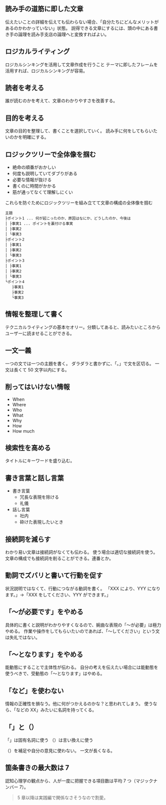 ## 読み手の道筋に即した文章

伝えたいことの詳細を伝えても伝わらない場合、「自分たちにどんなメリットがあるのかわかっていない」状態。
説得できる文章にするには、頭の中にある書き手の論理を読み手支店の論理へと変換すればよい。

## ロジカルライティング

ロジカルシンキングを活用して文章作成を行うこと
テーマに即したフレームを活用すれば、ロジカルシンキングが容易。

## 読者を考える

誰が読むのかを考えて、文章のわかりやすさを改善する。

## 目的を考える

文章の目的を整理して、書くことを選択していく。
読み手に何をしてもらいたいのかを明確にする。

## ロジックツリーで全体像を掴む

- 絶命の順番がおかしい
- 何度も説明していてダブりがある
- 必要な情報が抜ける
- 書くのに時間がかかる
- 筋が通ってなくて理解しにくい

これらを防ぐためにロジックツリーを組み立てて文章の構成の全体像を掴む

```
主題
├ポイント1 ... 何が起こったのか、原因はなにか、どうしたのか、今後は
│ ├事実1 ... ポイントを裏付ける事実
│ ├事実2
│ └事実3
├ポイント2
│ ├事実1
│ ├事実2
│ └事実3
├ポイント3
│ ├事実1
│ ├事実2
│ └事実3
└ポイント4
   ├事実1
   ├事実2
   └事実3
```

## 情報を整理して書く

テクニカルライティングの基本セオリー。分類してあると、読みたいところからユーザーに読ませることができる。

## 一文一義

一つの文では一つの主題を書く。
ダラダラと書かずに、「。」で文を区切る。
一文は長くて 50 文字以内にする。

## 削ってはいけない情報

- When
- Where
- Who
- What
- Why
- How
- How much

## 検索性を高める

タイトルにキーワードを盛り込む。

## 書き言葉と話し言葉

- 書き言葉
  - 冗長な表現を除ける
  - 礼儀
- 話し言葉
  - 社内
  - 砕けた表現したいとき

## 接続詞を減らす

わかり易い文章は接続詞がなくても伝わる。
使う場合は適切な接続詞を使う。
文章の構成でも接続詞を削ることができる。連番とか。

## 動詞でズバリと書いて行動を促す

状況説明ではなくて、行動につながる動詞を書く。
「XXX により、YYY になります。」→「XXX をしてください、YYY ができます。」

## 「〜が必要です」をやめる

具体的に書くと説明がわかりやすくなるので、婉曲な表現の「〜が必要」は極力やめる。
作業や操作をしてもらいたいのであれば、「〜してください」という文は失礼ではない。

## 「〜となります」をやめる

能動態にすることで主体性が伝わる。
自分の考えを伝えたい場合には能動態を使うべきで、受動態の「〜となります」はやめる。

## 「など」を使わない

情報の正確性を損なう。他に何がつかえるのかな？と思われてしまう。
使うなら、「などの XX」みたいに名詞を持ってくる。

## 「」と（）

「」は固有名詞に使う
（）は言い換えに使う

（）を補足や自分の意見に使わない。
一文が長くなる。

## 箇条書きの最大数は 7

認知心理学の観点から、人が一度に把握できる項目数は平均 7 つ（マジックナンバー 7）。

> 5 章以降は実践編で関係なさそうなので割愛。
